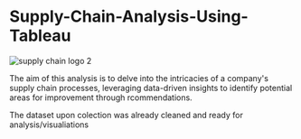 # Supply-Chain-Analysis-Using-Tableau

![supply chain logo 2](https://github.com/don-makav3li666/Supply-Chain-Analysis-Using-Tableau/assets/138126301/6d59d351-d1c9-4e61-be97-6a82659b9ba4)


The aim of this analysis is to delve into the intricacies of a company's supply chain processes, 
leveraging data-driven insights to identify potential areas for improvement through rcommendations.

The dataset upon colection was already cleaned and ready for analysis/visualiations
